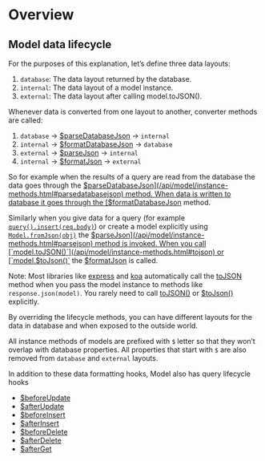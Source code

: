 # Overview

## Model data lifecycle

For the purposes of this explanation, let’s define three data layouts:

1. `database`: The data layout returned by the database.
2. `internal`: The data layout of a model instance.
3. `external`: The data layout after calling model.toJSON().

Whenever data is converted from one layout to another, converter methods are called:

1. `database` -> [$parseDatabaseJson](/api/model/instance-methods.html#parsedatabasejson) -> `internal`
2. `internal` -> [$formatDatabaseJson](/api/model/instance-methods.html#formatdatabasejson) -> `database`
3. `external` -> [$parseJson](/api/model/instance-methods.html#parsejson) -> `internal`
4. `internal` -> [$formatJson](/api/model/instance-methods.html#formatjson) -> `external`

So for example when the results of a query are read from the database the data goes through the [$parseDatabaseJson](/api/model/instance-methods.html#parsedatabasejson) method. When data is written to database it goes through the [$formatDatabaseJson](/api/model/instance-methods.html#formatdatabasejson) method.

Similarly when you give data for a query (for example [`query().insert(req.body)`](/api/query-builder/mutate-methods.html#insert)) or create a model explicitly using [`Model.fromJson(obj)`](/api/model/static-methods.html#static-fromjson) the [$parseJson](/api/model/instance-methods.html#parsejson) method is invoked. When you call [`model.toJSON()`](/api/model/instance-methods.html#tojson) or [`model.$toJson()`](/api/model/instance-methods.html#tojson) the [$formatJson](/api/model/instance-methods.html#formatjson) is called.

Note: Most libraries like [express](http://expressjs.com/en/index.html) and [koa](https://koajs.com/) automatically call the [toJSON](/api/model/instance-methods.html#tojson) method when you pass the model instance to methods like `response.json(model)`. You rarely need to call [toJSON()](/api/model/instance-methods.html#tojson) or [$toJson()](/api/model/instance-methods.html#tojson) explicitly.

By overriding the lifecycle methods, you can have different layouts for the data in database and when exposed to the outside world.

All instance methods of models are prefixed with `$` letter so that they won’t overlap with database properties. All properties that start with `$` are also removed from `database` and `external` layouts.

In addition to these data formatting hooks, Model also has query lifecycle hooks

* [$beforeUpdate](/api/model/instance-methods.html#beforeupdate)
* [$afterUpdate](/api/model/instance-methods.html#afterupdate)
* [$beforeInsert](/api/model/instance-methods.html#beforeinsert)
* [$afterInsert](/api/model/instance-methods.html#afterinsert)
* [$beforeDelete](/api/model/instance-methods.html#beforedelete)
* [$afterDelete](/api/model/instance-methods.html#afterdelete)
* [$afterGet](/api/model/instance-methods.html#afterget)
